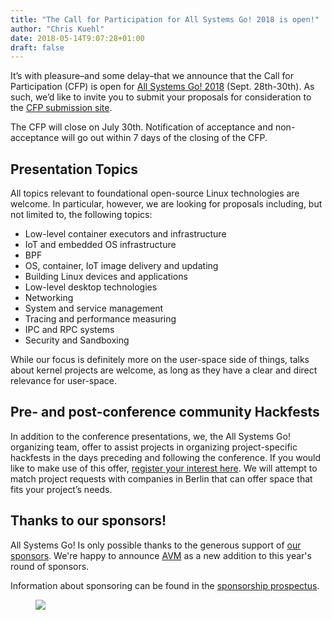 ```yaml
---
title: "The Call for Participation for All Systems Go! 2018 is open!"
author: "Chris Kuehl"
date: 2018-05-14T9:07:28+01:00
draft: false
---
```


It’s with pleasure–and some delay–that we announce that the Call for Participation (CFP) is open for [All Systems Go! 2018](https://all-systems-go.io) (Sept. 28th-30th). As such, we’d like to invite you to submit your proposals for consideration to the [CFP submission site](https://cfp.all-systems-go.io/en/ASG2018/cfp).

The CFP will close on July 30th. Notification of acceptance and non-acceptance will go out within 7 days of the closing of the CFP.

## Presentation Topics

All topics relevant to foundational open-source Linux technologies are welcome. In particular, however, we are looking for proposals including, but not limited to, the following topics:

* Low-level container executors and infrastructure
* IoT and embedded OS infrastructure
* BPF
* OS, container, IoT image delivery and updating
* Building Linux devices and applications
* Low-level desktop technologies
* Networking
* System and service management
* Tracing and performance measuring
* IPC and RPC systems
* Security and Sandboxing

While our focus is definitely more on the user-space side of things, talks about kernel projects are welcome, as long as they have a clear and direct relevance for user-space.

## Pre- and post-conference community Hackfests

In addition to the conference presentations, we, the All Systems Go! organizing team, offer to assist projects in organizing project-specific hackfests in the days preceding and following the conference. If you would like to make use of this offer, [register your interest here](https://docs.google.com/forms/d/1vTrcxhmdFoGaNTVvDMLyI0k-kvaTBsRs5w1WkQevsJ8/). We will attempt to match project requests with companies in Berlin that can offer space that fits your project’s needs.

## Thanks to our sponsors!

All Systems Go! Is only possible thanks to the generous support of [our sponsors](https://all-systems-go.io/#sponsors). We're happy to announce [AVM](https://en.avm.de/) as a new addition to this year's round of sponsors.

Information about sponsoring can be found in the [sponsorship prospectus](https://github.com/all-systems-go-conf/conference/blob/master/Documents/Sponsorship/Sponsorship%20Prospectus:%20All%20Systems%20Go!%202018.pdf).

<figure class="img-fluid">
	<img src="/media/sponsor-graphic-may-2018.png" class="img-fluid">
</figure>
